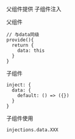 父组件提供
子组件注入

父组件
```
// 与data同级
provide(){
  return {
    data: this
  }
}
```

子组件
```
inject: {
  data: {
    default: () => ({})
  }
}
```

子组件使用
```
injections.data.XXX
```